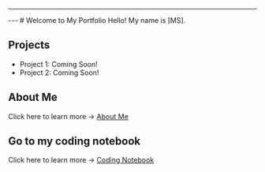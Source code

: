 ---

--- # Welcome to My Portfolio Hello! My name is [MS].
## Projects
- Project 1: Coming Soon!
- Project 2: Coming Soon!
## About Me
Click here to learn more → [About Me](about.md)

## Go to my coding notebook
Click here to learn more → [Coding Notebook](notebook.md)

